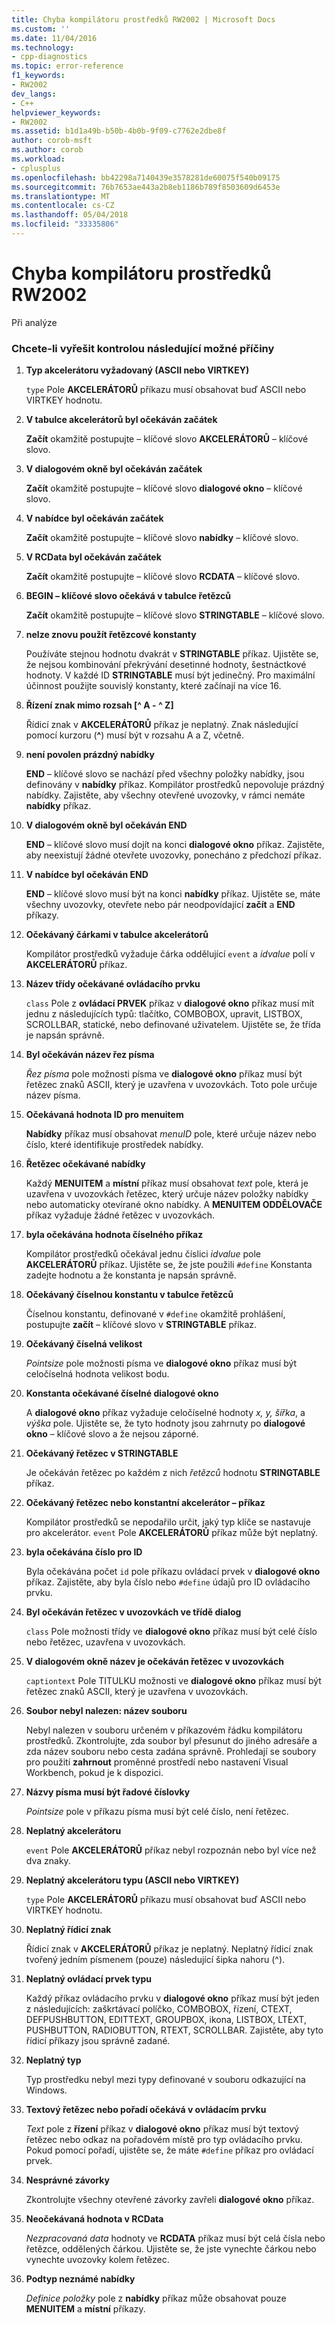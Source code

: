```yaml
---
title: Chyba kompilátoru prostředků RW2002 | Microsoft Docs
ms.custom: ''
ms.date: 11/04/2016
ms.technology:
- cpp-diagnostics
ms.topic: error-reference
f1_keywords:
- RW2002
dev_langs:
- C++
helpviewer_keywords:
- RW2002
ms.assetid: b1d1a49b-b50b-4b0b-9f09-c7762e2dbe8f
author: corob-msft
ms.author: corob
ms.workload:
- cplusplus
ms.openlocfilehash: bb42298a7140439e3578281de60075f540b09175
ms.sourcegitcommit: 76b7653ae443a2b8eb1186b789f8503609d6453e
ms.translationtype: MT
ms.contentlocale: cs-CZ
ms.lasthandoff: 05/04/2018
ms.locfileid: "33335806"
---
```

# <a name="resource-compiler-error-rw2002"></a>Chyba kompilátoru prostředků RW2002
Při analýze  
  
### <a name="to-fix-by-checking-the-following-possible-causes"></a>Chcete-li vyřešit kontrolou následující možné příčiny  
  
1.  **Typ akcelerátoru vyžadovaný (ASCII nebo VIRTKEY)**  
  
     `type` Pole **AKCELERÁTORŮ** příkazu musí obsahovat buď ASCII nebo VIRTKEY hodnotu.  
  
2.  **V tabulce akcelerátorů byl očekáván začátek**  
  
     **Začít** okamžitě postupujte – klíčové slovo **AKCELERÁTORŮ** – klíčové slovo.  
  
3.  **V dialogovém okně byl očekáván začátek**  
  
     **Začít** okamžitě postupujte – klíčové slovo **dialogové okno** – klíčové slovo.  
  
4.  **V nabídce byl očekáván začátek**  
  
     **Začít** okamžitě postupujte – klíčové slovo **nabídky** – klíčové slovo.  
  
5.  **V RCData byl očekáván začátek**  
  
     **Začít** okamžitě postupujte – klíčové slovo **RCDATA** – klíčové slovo.  
  
6.  **BEGIN – klíčové slovo očekává v tabulce řetězců**  
  
     **Začít** okamžitě postupujte – klíčové slovo **STRINGTABLE** – klíčové slovo.  
  
7.  **nelze znovu použít řetězcové konstanty**  
  
     Používáte stejnou hodnotu dvakrát v **STRINGTABLE** příkaz. Ujistěte se, že nejsou kombinování překrývání desetinné hodnoty, šestnáctkové hodnoty. V každé ID **STRINGTABLE** musí být jedinečný. Pro maximální účinnost použijte souvislý konstanty, které začínají na více 16.  
  
8.  **Řízení znak mimo rozsah [^ A - ^ Z]**  
  
     Řídicí znak v **AKCELERÁTORŮ** příkaz je neplatný. Znak následující pomocí kurzoru (**^**) musí být v rozsahu A a Z, včetně.  
  
9. **není povolen prázdný nabídky**  
  
     **END** – klíčové slovo se nachází před všechny položky nabídky, jsou definovány v **nabídky** příkaz. Kompilátor prostředků nepovoluje prázdný nabídky. Zajistěte, aby všechny otevřené uvozovky, v rámci nemáte **nabídky** příkaz.  
  
10. **V dialogovém okně byl očekáván END**  
  
     **END** – klíčové slovo musí dojít na konci **dialogové okno** příkaz. Zajistěte, aby neexistují žádné otevřete uvozovky, ponecháno z předchozí příkaz.  
  
11. **V nabídce byl očekáván END**  
  
     **END** – klíčové slovo musí být na konci **nabídky** příkaz. Ujistěte se, máte všechny uvozovky, otevřete nebo pár neodpovídající **začít** a **END** příkazy.  
  
12. **Očekávaný čárkami v tabulce akcelerátorů**  
  
     Kompilátor prostředků vyžaduje čárka oddělující `event` a *idvalue* polí v **AKCELERÁTORŮ** příkaz.  
  
13. **Název třídy očekávané ovládacího prvku**  
  
     `class` Pole z **ovládací PRVEK** příkaz v **dialogové okno** příkaz musí mít jednu z následujících typů: tlačítko, COMBOBOX, upravit, LISTBOX, SCROLLBAR, statické, nebo definované uživatelem. Ujistěte se, že třída je napsán správně.  
  
14. **Byl očekáván název řez písma**  
  
     *Řez písma* pole možnosti písma ve **dialogové okno** příkaz musí být řetězec znaků ASCII, který je uzavřena v uvozovkách. Toto pole určuje název písma.  
  
15. **Očekávaná hodnota ID pro menuitem**  
  
     **Nabídky** příkaz musí obsahovat *menuID* pole, které určuje název nebo číslo, které identifikuje prostředek nabídky.  
  
16. **Řetězec očekávané nabídky**  
  
     Každý **MENUITEM** a **místní** příkaz musí obsahovat *text* pole, která je uzavřena v uvozovkách řetězec, který určuje název položky nabídky nebo automaticky otevírané okno nabídky. A **MENUITEM ODDĚLOVAČE** příkaz vyžaduje žádné řetězec v uvozovkách.  
  
17. **byla očekávána hodnota číselného příkaz**  
  
     Kompilátor prostředků očekával jednu číslici *idvalue* pole **AKCELERÁTORŮ** příkaz. Ujistěte se, že jste použili `#define` Konstanta zadejte hodnotu a že konstanta je napsán správně.  
  
18. **Očekávaný číselnou konstantu v tabulce řetězců**  
  
     Číselnou konstantu, definované v `#define` okamžitě prohlášení, postupujte **začít** – klíčové slovo v **STRINGTABLE** příkaz.  
  
19. **Očekávaný číselná velikost**  
  
     *Pointsize* pole možnosti písma ve **dialogové okno** příkaz musí být celočíselná hodnota velikost bodu.  
  
20. **Konstanta očekávané číselné dialogové okno**  
  
     A **dialogové okno** příkaz vyžaduje celočíselné hodnoty *x, y, šířka*, a *výška* pole. Ujistěte se, že tyto hodnoty jsou zahrnuty po **dialogové okno** – klíčové slovo a že nejsou záporné.  
  
21. **Očekávaný řetězec v STRINGTABLE**  
  
     Je očekáván řetězec po každém z nich *řetězců* hodnotu **STRINGTABLE** příkaz.  
  
22. **Očekávaný řetězec nebo konstantní akcelerátor – příkaz**  
  
     Kompilátor prostředků se nepodařilo určit, jaký typ klíče se nastavuje pro akcelerátor. `event` Pole **AKCELERÁTORŮ** příkaz může být neplatný.  
  
23. **byla očekávána číslo pro ID**  
  
     Byla očekávána počet `id` pole příkazu ovládací prvek v **dialogové okno** příkaz. Zajistěte, aby byla číslo nebo `#define` údajů pro ID ovládacího prvku.  
  
24. **Byl očekáván řetězec v uvozovkách ve třídě dialog**  
  
     `class` Pole možnosti třídy ve **dialogové okno** příkaz musí být celé číslo nebo řetězec, uzavřena v uvozovkách.  
  
25. **V dialogovém okně název je očekáván řetězec v uvozovkách**  
  
     `captiontext` Pole TITULKU možnosti ve **dialogové okno** příkaz musí být řetězec znaků ASCII, který je uzavřena v uvozovkách.  
  
26. **Soubor nebyl nalezen: název souboru**  
  
     Nebyl nalezen v souboru určeném v příkazovém řádku kompilátoru prostředků. Zkontrolujte, zda soubor byl přesunut do jiného adresáře a zda název souboru nebo cesta zadána správně. Prohledají se soubory pro použití **zahrnout** proměnné prostředí nebo nastavení Visual Workbench, pokud je k dispozici.  
  
27. **Názvy písma musí být řadové číslovky**  
  
     *Pointsize* pole v příkazu písma musí být celé číslo, není řetězec.  
  
28. **Neplatný akcelerátoru**  
  
     `event` Pole **AKCELERÁTORŮ** příkaz nebyl rozpoznán nebo byl více než dva znaky.  
  
29. **Neplatný akcelerátoru typu (ASCII nebo VIRTKEY)**  
  
     `type` Pole **AKCELERÁTORŮ** příkazu musí obsahovat buď ASCII nebo VIRTKEY hodnotu.  
  
30. **Neplatný řídicí znak**  
  
     Řídicí znak v **AKCELERÁTORŮ** příkaz je neplatný. Neplatný řídicí znak tvořený jedním písmenem (pouze) následující šipka nahoru (^).  
  
31. **Neplatný ovládací prvek typu**  
  
     Každý příkaz ovládacího prvku v **dialogové okno** příkaz musí být jeden z následujících: zaškrtávací políčko, COMBOBOX, řízení, CTEXT, DEFPUSHBUTTON, EDITTEXT, GROUPBOX, ikona, LISTBOX, LTEXT, PUSHBUTTON, RADIOBUTTON, RTEXT, SCROLLBAR. Zajistěte, aby tyto řídicí příkazy jsou správně zadané.  
  
32. **Neplatný typ**  
  
     Typ prostředku nebyl mezi typy definované v souboru odkazující na Windows.  
  
33. **Textový řetězec nebo pořadí očekává v ovládacím prvku**  
  
     *Text* pole z **řízení** příkaz v **dialogové okno** příkaz musí být textový řetězec nebo odkaz na pořadovém místě pro typ ovládacího prvku. Pokud pomocí pořadí, ujistěte se, že máte `#define` příkaz pro ovládací prvek.  
  
34. **Nesprávné závorky**  
  
     Zkontrolujte všechny otevřené závorky zavřeli **dialogové okno** příkaz.  
  
35. **Neočekávaná hodnota v RCData**  
  
     *Nezpracovaná data* hodnoty ve **RCDATA** příkaz musí být celá čísla nebo řetězce, oddělených čárkou. Ujistěte se, že jste vynechte čárkou nebo vynechte uvozovky kolem řetězec.  
  
36. **Podtyp neznámé nabídky**  
  
     *Definice položky* pole z **nabídky** příkaz může obsahovat pouze **MENUITEM** a **místní** příkazy.